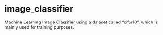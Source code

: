 # image_classifier
Machine Learning Image Classifier using a dataset called “cifar10”, which is mainly used for training purposes.
